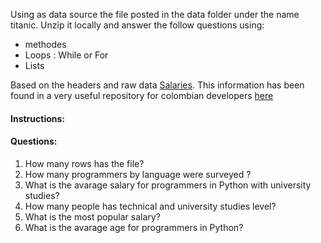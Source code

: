 Using as data source the file posted in the data folder under the name titanic. Unzip it locally and answer the follow questions using:
  * methodes
  * Loops : While or For
  * Lists
  
Based on the headers and raw data [Salaries](https://github.com/AndresUrregoAngel/Python_QuickCourse/blob/master/Data/Salaries.zip). This information has been found in a very useful repository for colombian developers [here](https://github.com/colombia-dev)

#### Instructions:


#### Questions:

1. How many rows has the file?
2. How many programmers by language were surveyed ?
3. What is the avarage salary for programmers in Python with university studies?
4. How many people has technical and university studies level?
5. What is the most popular salary?
6. What is the avarage age for programmers in Python?
